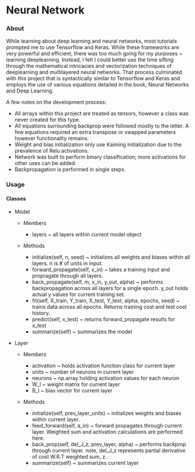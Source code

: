 <h1>Neural Network</h1>
<h3>About</h3>
<p>
    While learning about deep learning and neural networks, most tutorials prompted me to use Tensorflow and Keras. While these frameworks are very powerful and efficient, 
    there was too much going for my purposes ~ learning deeplearning. Instead, I felt I could better use the time sifting through the mathematical intricacies and vectorization
    techniques of deeplearning and multilayered neural networks. That process culminated with this project that is syntactically similar to Tensorflow and Keras and employs the
    use of various equations detailed in the book, Neural Networks and Deep Learning.
</p>
<p>A few notes on the development process: </p>
<ul>
    <li>All arrays within this project are treated as tensors, however a class was never created for this type.</li>
    <li>All equations surrounding backprop were followed mostly to the letter. A few equations required an extra transpose or swapped parameters however functionality remains.</li>
    <li>Weight and bias initialization only use Kaiming initialization due to the prevalence of Relu activations.</li>
    <li>Network was built to perform binary classification; more activations for other uses can be added.</li>
    <li>Backpropagation is performed in single steps.</li>
</ul>
<h3>Usage</h3>
<h4>Classes</h4>
<ul>
    <li>
        <p>Model</p>
        <ul>
            <li>
                <p>Members</p>
                <ul>
                    <li>layers ~ all layers within current model object</li>
                </ul>
            </li>
            <li>
                <p>Methods</p>
                <ul>
                    <li>initialize(self, n, seed) ~ initializes all weights and biases within all layers. n is # of units in input.</li>
                    <li>forward_propagate(self, x_in) ~ takes a training input and propragate through all layers.</li>
                    <li>back_propagate(self, m, x_in, y_out, alpha) ~ performs backpropagation across all layers for a single epoch. y_out holds actual y values for current training set.</li>
                    <li>fit(self, X_train, Y_train, X_test, Y_test, alpha, epochs, seed) ~ trains data across all epochs. Returns training cost and test cost history.</li>
                    <li>predict(self, x_test) ~ returns forward_propagate results for x_test</li>
                    <li>summarize(self) ~ summarizes the model</li>
                </ul>
            </li>
        </ul>
    </li>
    <li>
        <p>Layer</p>
        <ul>
            <li>
                <p>Members</p>
                <ul>
                    <li>activation ~ holds activation function class for current layer</li>
                    <li>units ~ number of neurons in current layer</li>
                    <li>neurons ~ np.array holding activation values for each neuron</li>
                    <li>W_l ~ weight matrix for current layer</li>
                    <li>B_l ~ bias vector for current layer</li>
                </ul>
            </li>
            <li>
                <p>Methods</p>
                <ul>
                    <li>initialize(self, prev_layer_units) ~ initializes weights and biases within current layer.</li>
                    <li>feed_forward(self, a_in) ~ forward propagates through current layer. Weighted sum and activation calculations are performed here.</li>
                    <li>back_prop(self, del_J_z, prev_layer, alpha) ~ performs backprop through current layer. note, del_J_z represents partial derivative of cost W.R.T weighted sum, z.</li>
                    <li>summarize(self) ~ summarizes current layer</li>
                </ul>
            </li>
        </ul>
    </li>
</ul>